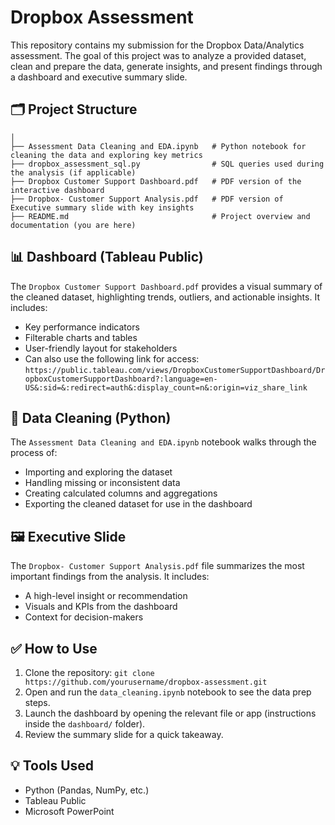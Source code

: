 # Dropbox Assessment

This repository contains my submission for the Dropbox Data/Analytics assessment. The goal of this project was to analyze a provided dataset, clean and prepare the data, generate insights, and present findings through a dashboard and executive summary slide.

## 🗂 Project Structure

```dropbox-assessment/
│
├── Assessment Data Cleaning and EDA.ipynb   # Python notebook for cleaning the data and exploring key metrics
├── dropbox_assessment_sql.py                # SQL queries used during the analysis (if applicable)
├── Dropbox Customer Support Dashboard.pdf   # PDF version of the interactive dashboard
├── Dropbox- Customer Support Analysis.pdf   # PDF version of Executive summary slide with key insights
├── README.md                                # Project overview and documentation (you are here)

```

## 📊 Dashboard (Tableau Public)

The `Dropbox Customer Support Dashboard.pdf` provides a visual summary of the cleaned dataset, highlighting trends, outliers, and actionable insights. It includes:

* Key performance indicators
* Filterable charts and tables
* User-friendly layout for stakeholders
* Can also use the following link for access: `https://public.tableau.com/views/DropboxCustomerSupportDashboard/DropboxCustomerSupportDashboard?:language=en-US&:sid=&:redirect=auth&:display_count=n&:origin=viz_share_link`

## 🧹 Data Cleaning (Python)

The `Assessment Data Cleaning and EDA.ipynb` notebook walks through the process of:

* Importing and exploring the dataset
* Handling missing or inconsistent data
* Creating calculated columns and aggregations
* Exporting the cleaned dataset for use in the dashboard

## 🖼 Executive Slide

The `Dropbox- Customer Support Analysis.pdf` file summarizes the most important findings from the analysis. It includes:

* A high-level insight or recommendation
* Visuals and KPIs from the dashboard
* Context for decision-makers

## ✅ How to Use

1. Clone the repository:
   `git clone https://github.com/yourusername/dropbox-assessment.git`
2. Open and run the `data_cleaning.ipynb` notebook to see the data prep steps.
3. Launch the dashboard by opening the relevant file or app (instructions inside the `dashboard/` folder).
4. Review the summary slide for a quick takeaway.

## 💡 Tools Used

* Python (Pandas, NumPy, etc.)
* Tableau Public
* Microsoft PowerPoint





